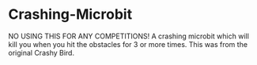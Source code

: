 # Crashing-Microbit
NO USING THIS FOR ANY COMPETITIONS!   A crashing microbit which will kill you when you hit the obstacles for 3 or more times. This was from the original Crashy Bird.
